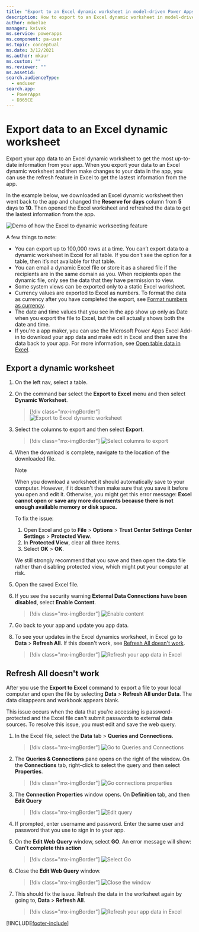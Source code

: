 ```yaml
---
title: "Export to an Excel dynamic worksheet in model-driven Power Apps| MicrosoftDocs"
description: How to export to an Excel dynamic worksheet in model-driven Power Apps
author: mduelae
manager: kvivek
ms.service: powerapps
ms.component: pa-user
ms.topic: conceptual
ms.date: 3/12/2021
ms.author: mkaur
ms.custom: ""
ms.reviewer: ""
ms.assetid: 
search.audienceType: 
  - enduser
search.app: 
  - PowerApps
  - D365CE
---
```

# Export data to an Excel dynamic worksheet

Export your app data to an Excel dynamic worksheet to get the most up-to-date information from your app. When you export your data to an Excel dynamic worksheet and then make changes to your data in the app, you can use the refresh feature in Excel to get the lastest information from the app.

In the example below, we downloaded an Excel dynamic worksheet then went back to the app and changed the **Reserve for days** column from **5** days to **10**. Then opened the Excel worksheet and refreshed the data to get the lastest information from the app.

![Demo of how the Excel to dynamic workseeting feature](media/export-excel-dynamicsworksheet-demo.gif "Demo of how the Excel to dynamic workseeting feature")


A few things to note:

- You can export up to 100,000 rows at a time. You can’t export data to a dynamic worksheet in Excel for all table. If you don’t see the option for a table, then it’s not available for that table.
- You can email a dynamic Excel file or store it as a shared file if the recipients are in the same domain as you. When recipients open the dynamic file, only see the data that they have permission to view.   
- Some system views can be exported only to a static Excel worksheet.    
- Currency values are exported to Excel as numbers. To format the data as currency after you have completed the export, see [Format numbers as currency](https://support.microsoft.com/office/format-numbers-as-currency-0a03bb38-1a07-458d-9e30-2b54366bc7a4).
- The date and time values that you see in the app show up only as Date when you export the file to Excel, but the cell actually shows both the date and time.    
- If you're a app maker, you can use the Microsoft Power Apps Excel Add-in to download your app data and make edit in Excel and then save the data back to your app. For more information, see [Open table data in Excel](https://docs.microsoft.com/powerapps/maker/data-platform/data-platform-excel-addin).

## Export a dynamic worksheet

1. On the left nav, select a table.

2. On the command bar select the **Export to Excel** menu and then select **Dynamic Worksheet**.

   > [!div class="mx-imgBorder"] 
   > ![Export to Excel dynamic worksheet](media/open-dynamic-worksheet.png "Select export to Excel dynamic worksheet")
  
3. Select the columns to export and then select **Export**.  

   > [!div class="mx-imgBorder"] 
   > ![Select columns to export](media/open-dynamic-worksheet-1.png "*Select columns to export**")
  
4. When the download is complete, navigate to the location of the downloaded file.
  
   > [!NOTE]
   > When you download a worksheet it should automatically save to your computer. However, if it doesn't then make sure that you save it before you open and edit it. Otherwise, you might get this error message: **Excel cannot open or save any more documents because there is not enough available memory or disk space.**  
   > 
   > To fix the issue:  
   > 
   >    1. Open Excel and go to **File** > **Options** > **Trust Center** **Settings Center Settings** > **Protected View**.  
   >    2. In **Protected View**, clear all three items.  
   >    3. Select **OK** > **OK**.  
   >     
   >    We still strongly recommend that you save and then open the data file rather than disabling protected view, which might put your computer at risk.  
  
5. Open the saved Excel file.
  
6. If you see the security warning **External Data Connections have been disabled**, select **Enable Content**.  

   > [!div class="mx-imgBorder"] 
   > ![Enable content](media/enable-content.png "Enable content") 

7. Go back to your app and update you app data.
8. To see your updates in the Excel dynamics worksheet, in Excel go to **Data** > **Refresh All**. If this doesn't work, see [Refresh All doesn't work](export-excel-dynamic-worksheet.md#refresh-all-doesnt-work).

   > [!div class="mx-imgBorder"] 
   > ![Refresh your app data in Excel](media/refresh-data.png "Refresh your app data in Excel") 
  

## Refresh All doesn't work

After you use the **Export to Excel** command to export a file to your local computer and open the file by selecting **Data** > **Refresh All under Data**. The data disappears and workbook appears blank.

This issue occurs when the data that you're accessing is password-protected and the Excel file can't submit passwords to external data sources. To resolve this issue, you must edit and save the web query.

1. In the Excel file, select the **Data** tab > **Queries and Connections**.

   > [!div class="mx-imgBorder"] 
   > ![Go to Queries and Connections](media/excel-dynamic-ts-1.png "Go to Queries and Connections") 
   
3. The **Queries & Connections** pane opens on the right of the window. On the **Connections** tab, right-click to select the query and then select **Properties**.

   > [!div class="mx-imgBorder"] 
   > ![Go connections properties](media/excel-dynamic-ts-2.png "Go connections properties")
   
5. The **Connection Properties** window opens. On **Definition** tab, and then **Edit Query**

   > [!div class="mx-imgBorder"] 
   > ![Edit query](media/excel-dynamic-ts-3.png "Edit Query")

6. If prompted, enter username and password. Enter the same user and password that you use to sign in to your app.

7. On the **Edit Web Query** window, select **GO**. An error message will show: **Can't complete this action** 

   > [!div class="mx-imgBorder"] 
   > ![Select Go](media/excel-dynamic-ts-4.png "Select GO")

8. Close the **Edit Web Query** window.

   > [!div class="mx-imgBorder"] 
   > ![Close the window](media/excel-dynamic-ts-5.png "Close the window")

9. This should fix the issue. Refresh the data in the worksheet again by going to, **Data** > **Refresh All**. 

   > [!div class="mx-imgBorder"] 
   > ![Refresh your app data in Excel](media/refresh-data.png "Refresh your app data in Excel") 




[!INCLUDE[footer-include](../includes/footer-banner.md)]
